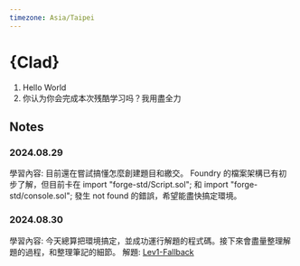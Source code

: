 ```yaml
---
timezone: Asia/Taipei
---
```


# {Clad}

1. Hello World
2. 你认为你会完成本次残酷学习吗？我用盡全力

## Notes

<!-- Content_START -->

### 2024.08.29
學習內容:
目前還在嘗試搞懂怎麼創建題目和繳交。
Foundry 的檔案架構已有初步了解，但目前卡在 import "forge-std/Script.sol"; 和 import "forge-std/console.sol"; 發生 not found 的錯誤，希望能盡快搞定環境。

### 2024.08.30
學習內容:
今天總算把環境搞定，並成功運行解題的程式碼。接下來會盡量整理解題的過程，和整理筆記的細節。
解題:
  [Lev1-Fallback](./Writeup/Clad/Lev1Sol.s.sol)


<!-- Content_END -->
